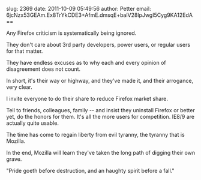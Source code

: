 slug:    2369
date:    2011-10-09 05:49:56
author:  Petter
email:   6jcNzx53GEAm.Ex8TrYkCDE3+AfmE.dmsqE+balV28lpJwgI5Cyg9KA12EdA==

Any Firefox criticism is systematically being ignored.

They don't care about 3rd party developers, power users, or regular
users for that matter.

They have endless excuses as to why each and every opinion of
disagreement does not count.

In short, it's their way or highway, and they've made it, and their
arrogance, very clear.

I invite everyone to do their share to reduce Firefox market share.

Tell to friends, colleagues, family -- and insist they uninstall
Firefox or better yet, do the honors for them. It's all the more users
for competition. IE8/9 are actually quite usable.

The time has come to regain liberty from evil tyranny, the tyranny
that is Mozilla.

In the end, Mozilla will learn they've taken the long path of digging
their own grave.

"Pride goeth before destruction, and an haughty spirit before a fall."

